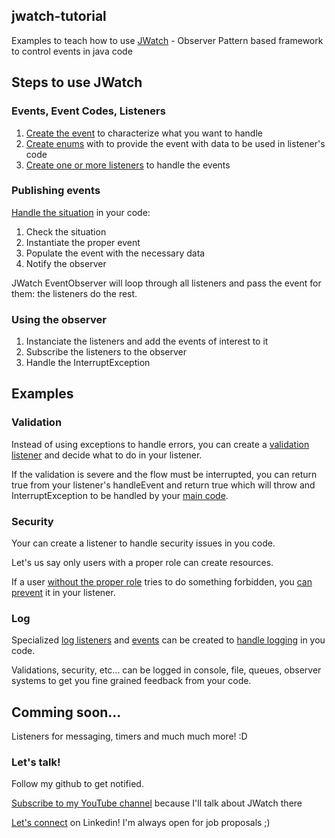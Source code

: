 ## jwatch-tutorial
Examples to teach how to use [JWatch](https://github.com/RobertoMessaBrasil/jwatch) - Observer Pattern based framework to control events in java code 

## Steps to use JWatch

### Events, Event Codes, Listeners

1. [Create the event](src/main/java/io/github/robertomessabrasil/jwatch/tutorial/entity/user/event/UserValidationEvent.java) to characterize what you want to handle
2. [Create enums](src/main/java/com/jwatch/tutorial/entity/user/event/UserValidationCode.java) with to provide the event with data to be used in listener's code
3. [Create one or more listeners](src/main/java/com/jwatch/tutorial/listener/ValidationListener.java) to handle the events

### Publishing events

[Handle the situation](src/main/java/com/jwatch/tutorial/entity/user/UserEntity.java) in your code:

1. Check the situation
2. Instantiate the proper event
3. Populate the event with the necessary data
4. Notify the observer

JWatch EventObserver will loop through all listeners and pass the event for them: the listeners do the rest.

### Using the observer

1. Instanciate the listeners and add the events of interest to it
2. Subscribe the listeners to the observer
3. Handle the InterruptException

## Examples

### Validation

Instead of using exceptions to handle errors, you can create a [validation listener](src/main/java/com/jwatch/tutorial/listener/ValidationListener.java) and decide what to do in your listener.

If the validation is severe and the flow must be interrupted, you can return true from your listener's handleEvent and return true which will throw and InterruptException to be handled by your [main code](src/main/java/com/jwatch/tutorial/validation/ValidationApp.java).

### Security

Your can create a listener to handle security issues in you code.

Let's us say only users with a proper role can create resources.

If a user [without the proper role](src/main/java/com/jwatch/tutorial/entity/user/UserRoleEnum.java) tries to do something forbidden, you [can prevent](src/main/java/com/jwatch/tutorial/listener/SecurityListener.java) it in your listener.

### Log

Specialized [log listeners](src/main/java/com/jwatch/tutorial/listener/LogListener.java) and [events](src/main/java/com/jwatch/tutorial/log/LogEvent.java) can be created to [handle logging](src/main/java/com/jwatch/tutorial/log/LogApp.java) in you code.

Validations, security, etc... can be logged in console, file, queues, observer systems to get you fine grained feedback from your code.

## Comming soon...

Listeners for messaging, timers and much much more! :D

### Let's talk!

Follow my github to get notified.

[Subscribe to my YouTube channel](https://www.youtube.com/@backendjava) because I'll talk about JWatch there

[Let's connect](https://www.linkedin.com/in/robertomessabrasil/) on Linkedin! I'm always open for job proposals ;)


